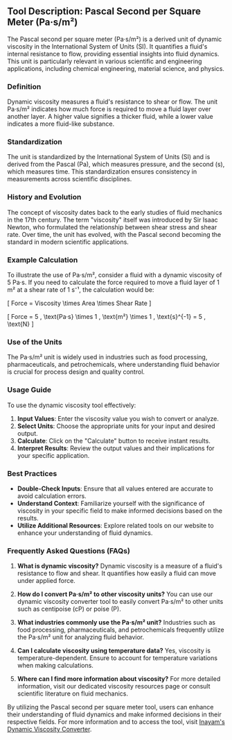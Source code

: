 ## Tool Description: Pascal Second per Square Meter (Pa·s/m²)

The Pascal second per square meter (Pa·s/m²) is a derived unit of dynamic viscosity in the International System of Units (SI). It quantifies a fluid's internal resistance to flow, providing essential insights into fluid dynamics. This unit is particularly relevant in various scientific and engineering applications, including chemical engineering, material science, and physics.

### Definition
Dynamic viscosity measures a fluid's resistance to shear or flow. The unit Pa·s/m² indicates how much force is required to move a fluid layer over another layer. A higher value signifies a thicker fluid, while a lower value indicates a more fluid-like substance.

### Standardization
The unit is standardized by the International System of Units (SI) and is derived from the Pascal (Pa), which measures pressure, and the second (s), which measures time. This standardization ensures consistency in measurements across scientific disciplines.

### History and Evolution
The concept of viscosity dates back to the early studies of fluid mechanics in the 17th century. The term "viscosity" itself was introduced by Sir Isaac Newton, who formulated the relationship between shear stress and shear rate. Over time, the unit has evolved, with the Pascal second becoming the standard in modern scientific applications.

### Example Calculation
To illustrate the use of Pa·s/m², consider a fluid with a dynamic viscosity of 5 Pa·s. If you need to calculate the force required to move a fluid layer of 1 m² at a shear rate of 1 s⁻¹, the calculation would be:

\[ 
Force = Viscosity \times Area \times Shear Rate 
\]

\[ 
Force = 5 \, \text{Pa·s} \times 1 \, \text{m²} \times 1 \, \text{s}^{-1} = 5 \, \text{N} 
\]

### Use of the Units
The Pa·s/m² unit is widely used in industries such as food processing, pharmaceuticals, and petrochemicals, where understanding fluid behavior is crucial for process design and quality control.

### Usage Guide
To use the dynamic viscosity tool effectively:
1. **Input Values**: Enter the viscosity value you wish to convert or analyze.
2. **Select Units**: Choose the appropriate units for your input and desired output.
3. **Calculate**: Click on the "Calculate" button to receive instant results.
4. **Interpret Results**: Review the output values and their implications for your specific application.

### Best Practices
- **Double-Check Inputs**: Ensure that all values entered are accurate to avoid calculation errors.
- **Understand Context**: Familiarize yourself with the significance of viscosity in your specific field to make informed decisions based on the results.
- **Utilize Additional Resources**: Explore related tools on our website to enhance your understanding of fluid dynamics.

### Frequently Asked Questions (FAQs)

1. **What is dynamic viscosity?**
   Dynamic viscosity is a measure of a fluid's resistance to flow and shear. It quantifies how easily a fluid can move under applied force.

2. **How do I convert Pa·s/m² to other viscosity units?**
   You can use our dynamic viscosity converter tool to easily convert Pa·s/m² to other units such as centipoise (cP) or poise (P).

3. **What industries commonly use the Pa·s/m² unit?**
   Industries such as food processing, pharmaceuticals, and petrochemicals frequently utilize the Pa·s/m² unit for analyzing fluid behavior.

4. **Can I calculate viscosity using temperature data?**
   Yes, viscosity is temperature-dependent. Ensure to account for temperature variations when making calculations.

5. **Where can I find more information about viscosity?**
   For more detailed information, visit our dedicated viscosity resources page or consult scientific literature on fluid mechanics.

By utilizing the Pascal second per square meter tool, users can enhance their understanding of fluid dynamics and make informed decisions in their respective fields. For more information and to access the tool, visit [Inayam's Dynamic Viscosity Converter](https://www.inayam.co/unit-converter/viscosity_dynamic).